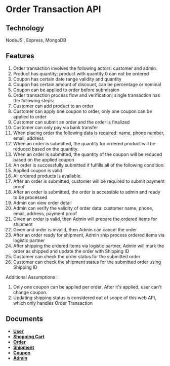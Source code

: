 # Order Transaction API

## Technology
NodeJS , Express, MongoDB

## Features
<ol>
<li>Order transaction involves the following actors: customer and admin.</li>
<li>Product has quantity; product with quantity 0 can not be ordered</li>
<li>Coupon has certain date range validity and quantity</li>
<li>Coupon has certain amount of discount, can be percentage or nominal</li>
<li>Coupon can be applied to order before submission</li>
<li>Order transaction process flow and verification; single transaction has the following steps:</li>
<li>Customer can add product to an order</li>
<li>Customer can apply one coupon to order, only one coupon can be applied to order</li>
<li>Customer can submit an order and the order is finalized</li>
<li>Customer can only pay via bank transfer</li>
<li>When placing order the following data is required: name, phone number, email, address</li>
<li>When an order is submitted, the quantity for ordered product will be reduced based on the quantity.</li>
<li>When an order is submitted, the quantity of the coupon will be reduced based on the applied coupon</li>
<li>An order is successfully submitted if fulfills all of the following condition:</li>
<li>Applied coupon is valid</li>
<li>All ordered products is available.</li>
<li>After an order is submitted, customer will be required to submit payment proof</li>
<li>After an order is submitted, the order is accessible to admin and ready to be processed</li>
<li>Admin can view order detail</li>
<li>Admin can verify the validity of order data: customer name, phone, email, address, payment proof</li>
<li>Given an order is valid, then Admin will prepare the ordered items for shipment</li>
<li>Given and order is invalid, then Admin can cancel the order</li>
<li>After an order ready for shipment, Admin ship process ordered items via logistic partner</li>
<li>After shipping the ordered items via logistic partner, Admin will mark the order as shipped and update the order with Shipping ID</li>
<li>Customer can check the order status for the submitted order</li>
<li>Customer can check the shipment status for the submitted order using Shipping ID</li>
</ol>

Additional Assumptions :
<ol>
<li>Only one coupon can be applied per order. After it's applied, user can't change coupon.</li>
<li>Updating shipping status is considered out of scope of this web API, which only handles Order Transaction</li>
</ol>

## Documents

- **[User](https://github.com/gejimayu/transactionservice/blob/master/documents/users.md)**
- **[Shopping Cart](https://github.com/gejimayu/transactionservice/blob/master/documents/shoppingcart.md)**
- **[Order](https://github.com/gejimayu/transactionservice/blob/master/documents/order.md)**
- **[Shipment](https://github.com/gejimayu/transactionservice/blob/master/documents/shipment.md)**
- **[Coupon](https://github.com/gejimayu/transactionservice/blob/master/documents/coupon.md)**
- **[Admin](https://github.com/gejimayu/transactionservice/blob/master/documents/admin.md)**

